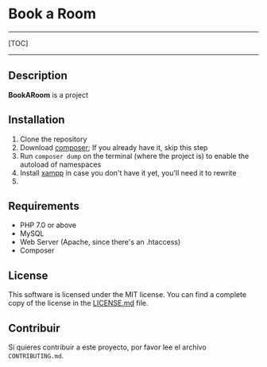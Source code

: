 # Book a Room
---
[TOC]

---

## Description
**BookARoom** is a project 

## Installation 
1. Clone the repository
2. Download [composer](https://getcomposer.org/download/); If you already have it, skip this step
3. Run `composer dump` on the terminal (where the project is) to enable the autoload of namespaces
4. Install [xampp](https://www.apachefriends.org/es/index.html) in case you don't have it yet, you'll need it to rewrite 
5. 

## Requirements
- PHP 7.0 or above
- MySQL
- Web Server (Apache, since there's an .htaccess)
- Composer

## License
This software is licensed under the MIT license. You can find a complete copy of the license in the [LICENSE.md](LICENSE.md) file.

## Contribuir
Si quieres contribuir a este proyecto, por favor lee el archivo `CONTRIBUTING.md`.
